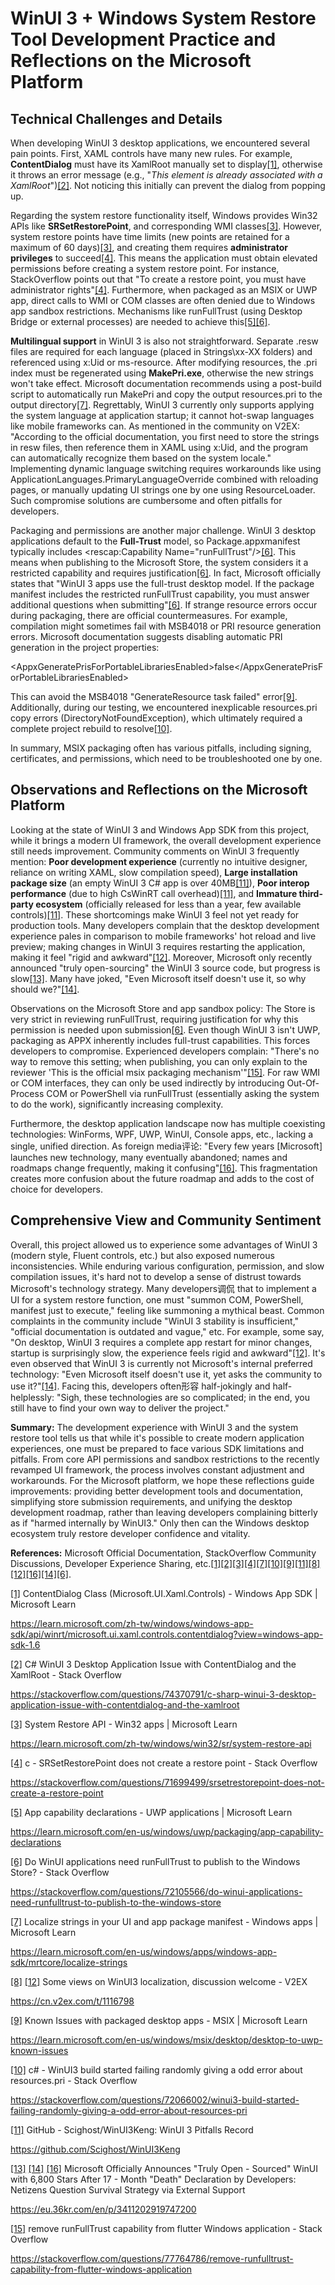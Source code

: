 # WinUI 3 + Windows System Restore Tool Development Practice and Reflections on the Microsoft Platform

## Technical Challenges and Details

When developing WinUI 3 desktop applications, we encountered several pain points. First, XAML controls have many new rules. For example, **ContentDialog** must have its XamlRoot manually set to display[\[1\]](https://learn.microsoft.com/zh-tw/windows/windows-app-sdk/api/winrt/microsoft.ui.xaml.controls.contentdialog?view=windows-app-sdk-1.6#:~:text=%E7%95%B6%E6%82%A8%E9%A1%AF%E7%A4%BA%20ContentDialog%20%E6%99%82%EF%BC%8C%E6%82%A8%E5%BF%85%E9%A0%88%E6%89%8B%E5%8B%95%E5%B0%87%E5%B0%8D%E8%A9%B1%E6%A1%86%E7%9A%84%20XamlRoot%20%E8%A8%AD%E5%AE%9A%E7%82%BA,XamlRoot%20%E5%B1%AC%E6%80%A7%E8%A8%AD%E5%AE%9A%E7%82%BA%E8%88%87%E5%B7%B2%E5%9C%A8%20XAML%20%E6%A8%B9%E7%8B%80%E7%B5%90%E6%A7%8B%E4%B8%AD%E7%9A%84%E5%85%83%E7%B4%A0%E7%9B%B8%E5%90%8C%E7%9A%84%20XamlRoot%E3%80%82), otherwise it throws an error message (e.g., "_This element is already associated with a XamlRoot_")[\[2\]](https://stackoverflow.com/questions/74370791/c-sharp-winui-3-desktop-application-issue-with-contentdialog-and-the-xamlroot#:~:text=Exception%20thrown%20at%200x00007FFFD5FE3FA9%20%28KernelBase,removed%20from%20the%20previous%20XamlRoot). Not noticing this initially can prevent the dialog from popping up.

Regarding the system restore functionality itself, Windows provides Win32 APIs like **SRSetRestorePoint**, and corresponding WMI classes[\[3\]](https://learn.microsoft.com/zh-tw/windows/win32/sr/system-restore-api#:~:text=%E6%9C%AC%E6%96%87%E5%85%A7%E5%AE%B9). However, system restore points have time limits (new points are retained for a maximum of 60 days)[\[3\]](https://learn.microsoft.com/zh-tw/windows/win32/sr/system-restore-api#:~:text=%E6%9C%AC%E6%96%87%E5%85%A7%E5%AE%B9), and creating them requires **administrator privileges** to succeed[\[4\]](https://stackoverflow.com/questions/71699499/srsetrestorepoint-does-not-create-a-restore-point#:~:text=To%20create%20a%20restore%20point%2C,you%20must%20have%20administrator%20rights). This means the application must obtain elevated permissions before creating a system restore point. For instance, StackOverflow points out that "To create a restore point, you must have administrator rights"[\[4\]](https://stackoverflow.com/questions/71699499/srsetrestorepoint-does-not-create-a-restore-point#:~:text=To%20create%20a%20restore%20point%2C,you%20must%20have%20administrator%20rights). Furthermore, when packaged as an MSIX or UWP app, direct calls to WMI or COM classes are often denied due to Windows app sandbox restrictions. Mechanisms like runFullTrust (using Desktop Bridge or external processes) are needed to achieve this[\[5\]](https://learn.microsoft.com/en-us/windows/uwp/packaging/app-capability-declarations#:~:text=But%20there%20are%20some%20scenarios,support%20for%20the%20Desktop%20Bridge)[\[6\]](https://stackoverflow.com/questions/72105566/do-winui-applications-need-runfulltrust-to-publish-to-the-windows-store#:~:text=,publish%20to%20the%20Windows%20Store).

**Multilingual support** in WinUI 3 is also not straightforward. Separate .resw files are required for each language (placed in Strings\\xx-XX folders) and referenced using x:Uid or ms-resource. After modifying resources, the .pri index must be regenerated using **MakePri.exe**, otherwise the new strings won't take effect. Microsoft documentation recommends using a post-build script to automatically run MakePri and copy the output resources.pri to the output directory[\[7\]](https://learn.microsoft.com/en-us/windows/apps/windows-app-sdk/mrtcore/localize-strings#:~:text=recommend%20using%20a%20post,exe%20directory). Regrettably, WinUI 3 currently only supports applying the system language at application startup; it cannot hot-swap languages like mobile frameworks can. As mentioned in the community on V2EX: "According to the official documentation, you first need to store the strings in resw files, then reference them in XAML using x:Uid, and the program can automatically recognize them based on the system locale." Implementing dynamic language switching requires workarounds like using ApplicationLanguages.PrimaryLanguageOverride combined with reloading pages, or manually updating UI strings one by one using ResourceLoader. Such compromise solutions are cumbersome and often pitfalls for developers.

Packaging and permissions are another major challenge. WinUI 3 desktop applications default to the **Full-Trust** model, so Package.appxmanifest typically includes &lt;rescap:Capability Name="runFullTrust"/&gt;[\[6\]](https://stackoverflow.com/questions/72105566/do-winui-applications-need-runfulltrust-to-publish-to-the-windows-store#:~:text=,publish%20to%20the%20Windows%20Store). This means when publishing to the Microsoft Store, the system considers it a restricted capability and requires justification[\[6\]](https://stackoverflow.com/questions/72105566/do-winui-applications-need-runfulltrust-to-publish-to-the-windows-store#:~:text=,publish%20to%20the%20Windows%20Store). In fact, Microsoft officially states that "WinUI 3 apps use the full-trust desktop model. If the package manifest includes the restricted runFullTrust capability, you must answer additional questions when submitting"[\[6\]](https://stackoverflow.com/questions/72105566/do-winui-applications-need-runfulltrust-to-publish-to-the-windows-store#:~:text=,publish%20to%20the%20Windows%20Store). If strange resource errors occur during packaging, there are official countermeasures. For example, compilation might sometimes fail with MSB4018 or PRI resource generation errors. Microsoft documentation suggests disabling automatic PRI generation in the project properties:

&lt;AppxGeneratePrisForPortableLibrariesEnabled&gt;false&lt;/AppxGeneratePrisForPortableLibrariesEnabled&gt;

This can avoid the MSB4018 "GenerateResource task failed" error[\[9\]](https://learn.microsoft.com/en-us/windows/msix/desktop/desktop-to-uwp-known-issues#:~:text=This%20can%20happen%20when%20trying,PRI%29%20files). Additionally, during our testing, we encountered inexplicable resources.pri copy errors (DirectoryNotFoundException), which ultimately required a complete project rebuild to resolve[\[10\]](https://stackoverflow.com/questions/72066002/winui3-build-started-failing-randomly-giving-a-odd-error-about-resources-pri#:~:text=Judging%20from%20the%20error%2C%20the,correctly%20when%20it%20was%20run).

In summary, MSIX packaging often has various pitfalls, including signing, certificates, and permissions, which need to be troubleshooted one by one.

## Observations and Reflections on the Microsoft Platform

Looking at the state of WinUI 3 and Windows App SDK from this project, while it brings a modern UI framework, the overall development experience still needs improvement. Community comments on WinUI 3 frequently mention: **Poor development experience** (currently no intuitive designer, reliance on writing XAML, slow compilation speed), **Large installation package size** (an empty WinUI 3 C# app is over 40MB[\[11\]](https://github.com/Scighost/WinUI3Keng#:~:text=,5%5D%E3%80%82)), **Poor interop performance** (due to high CsWinRT call overhead)[\[11\]](https://github.com/Scighost/WinUI3Keng#:~:text=,5%5D%E3%80%82), and **Immature third-party ecosystem** (officially released for less than a year, few available controls)[\[11\]](https://github.com/Scighost/WinUI3Keng#:~:text=,5%5D%E3%80%82). These shortcomings make WinUI 3 feel not yet ready for production tools. Many developers complain that the desktop development experience pales in comparison to mobile frameworks' hot reload and live preview; making changes in WinUI 3 requires restarting the application, making it feel "rigid and awkward"[\[12\]](https://cn.v2ex.com/t/1116798#:~:text=%E6%9C%80%E5%90%8E%E6%88%91%E6%83%B3%E5%90%90%E6%A7%BD%E4%B8%80%E4%B8%8B%EF%BC%8C%E6%80%AA%E4%B8%8D%E5%BE%97%E7%8E%B0%E5%9C%A8%E8%AF%B4%E6%A1%8C%E9%9D%A2%E5%AE%A2%E6%88%B7%E7%AB%AF%E6%B2%A1%E4%BA%BA%E5%BC%80%E5%8F%91%E4%BA%86%EF%BC%8C%E6%84%9F%E8%A7%89%E5%85%89%E4%BB%8E%E5%BC%80%E5%8F%91%E5%B7%A5%E5%85%B7%E7%9A%84%E4%BE%BF%E5%88%A9%E6%80%A7%E4%B8%8A%E5%B0%B1%E8%A2%AB%E7%A7%BB%E5%8A%A8%E7%AB%AF%E5%AE%8C%E7%88%86%E4%BA%86%E3%80%82%E7%8E%B0%E5%9C%A8%E7%A7%BB%E5%8A%A8%E7%AB%AF%E5%BC%80%E5%8F%91%E5%90%84%E7%A7%8D%E7%83%AD%E9%87%8D%E8%BD%BD%E8%BE%B9%E6%94%B9%E8%BE%B9%E7%9C%8B%EF%BC%8C%E5%BC%80%E5%8F%91%E4%BD%93%E9%AA%8C%E4%B8%9D%E8%88%AC%E6%B6%A6%E6%BB%91%EF%BC%8C%E7%82%B9%E5%90%8D%E8%A1%A8%E6%89%AC%20flutter%20%E3%80%82%E6%A1%8C%E9%9D%A2%E7%AB%AF%20winui3%20%E7%A8%8D%E5%BE%AE%E6%94%B9%E7%82%B9%E4%B8%9C%E8%A5%BF%E7%A8%8B%E5%BA%8F%E5%B0%B1%E8%A6%81%E5%AE%8C%E5%85%A8%E9%87%8D%E5%90%AF%EF%BC%8C%E5%90%AF%E5%8A%A8%E9%80%9F%E5%BA%A6%E8%BF%98%E8%B4%9C%E6%85%A2%EF%BC%8C%E8%AF%B4%E6%98%AF%E5%8E%9F%E7%94%9F%E5%BC%80%E5%8F%91%E4%BD%86%E6%98%AF%E5%90%84%E7%A7%8D%E5%8A%9F%E8%83%BD%E5%AE%9E%E7%8E%B0%E4%B9%9F%E4%B8%8D%E8%88%92%E6%9C%8D%EF%BC%8C%E6%80%BB%E4%B9%8B%E5%B0%B1%E6%98%AF%E7%BB%99%E4%BA%BA%E4%B8%80%E7%A7%8D%E7%A1%AC%E9%82%A6%E9%82%A6%E7%9A%84%E6%84%9F%E8%A7%89%E3%80%82%E5%B0%B1%E8%BF%99%E7%A7%8D%E4%BD%93%E9%AA%8C%EF%BC%8C%E8%83%BD%E6%AF%94%E4%BA%BA%E5%AE%B6%E5%A5%BD%E6%89%8D%E6%80%AA%E4%BA%86%E3%80%82). Moreover, Microsoft only recently announced "truly open-sourcing" the WinUI 3 source code, but progress is slow[\[13\]](https://eu.36kr.com/en/p/3411202919747200#:~:text=Actually%2C%20the%20title%20of%20the,repo). Many have joked, "Even Microsoft itself doesn't use it, so why should we?"[\[14\]](https://eu.36kr.com/en/p/3411202919747200#:~:text=However%2C%20recently%2C%20many%20developers%20have,the%20community%20to%20use%20it).

Observations on the Microsoft Store and app sandbox policy: The Store is very strict in reviewing runFullTrust, requiring justification for why this permission is needed upon submission[\[6\]](https://stackoverflow.com/questions/72105566/do-winui-applications-need-runfulltrust-to-publish-to-the-windows-store#:~:text=,publish%20to%20the%20Windows%20Store). Even though WinUI 3 isn't UWP, packaging as APPX inherently includes full-trust capabilities. This forces developers to compromise. Experienced developers complain: "There's no way to remove this setting; when publishing, you can only explain to the reviewer 'This is the official msix packaging mechanism'"[\[15\]](https://stackoverflow.com/questions/77764786/remove-runfulltrust-capability-from-flutter-windows-application#:~:text=I%27ve%20just%20published%20my%20flutter,following%20explanation%20to%20the%20reviewer). For raw WMI or COM interfaces, they can only be used indirectly by introducing Out-Of-Process COM or PowerShell via runFullTrust (essentially asking the system to do the work), significantly increasing complexity.

Furthermore, the desktop application landscape now has multiple coexisting technologies: WinForms, WPF, UWP, WinUI, Console apps, etc., lacking a single, unified direction. As foreign media评论: "Every few years [Microsoft] launches new technology, many eventually abandoned; names and roadmaps change frequently, making it confusing"[\[16\]](https://eu.36kr.com/en/p/3411202919747200#:~:text=Every%20few%20years%2C%20Microsoft%20launches,is%20just%20one%20factor). This fragmentation creates more confusion about the future roadmap and adds to the cost of choice for developers.

## Comprehensive View and Community Sentiment

Overall, this project allowed us to experience some advantages of WinUI 3 (modern style, Fluent controls, etc.) but also exposed numerous inconsistencies. While enduring various configuration, permission, and slow compilation issues, it's hard not to develop a sense of distrust towards Microsoft's technology strategy. Many developers调侃 that to implement a UI for a system restore function, one must "summon COM, PowerShell, manifest just to execute," feeling like summoning a mythical beast. Common complaints in the community include "WinUI 3 stability is insufficient," "official documentation is outdated and vague," etc. For example, some say, "On desktop, WinUI 3 requires a complete app restart for minor changes, startup is surprisingly slow, the experience feels rigid and awkward"[\[12\]](https://cn.v2ex.com/t/1116798#:~:text=%E6%9C%80%E5%90%8E%E6%88%91%E6%83%B3%E5%90%90%E6%A7%BD%E4%B8%80%E4%B8%8B%EF%BC%8C%E6%80%AA%E4%B8%8D%E5%BE%97%E7%8E%B0%E5%9C%A8%E8%AF%B4%E6%A1%8C%E9%9D%A2%E5%AE%A2%E6%88%B7%E7%AB%AF%E6%B2%A1%E4%BA%BA%E5%BC%80%E5%8F%91%E4%BA%86%EF%BC%8C%E6%84%9F%E8%A7%89%E5%85%89%E4%BB%8E%E5%BC%80%E5%8F%91%E5%B7%A5%E5%85%B7%E7%9A%84%E4%BE%BF%E5%88%A9%E6%80%A7%E4%B8%8A%E5%B0%B1%E8%A2%AB%E7%A7%BB%E5%8A%A8%E7%AB%AF%E5%AE%8C%E7%88%86%E4%BA%86%E3%80%82%E7%8E%B0%E5%9C%A8%E7%A7%BB%E5%8A%A8%E7%AB%AF%E5%BC%80%E5%8F%91%E5%90%84%E7%A7%8D%E7%83%AD%E9%87%8D%E8%BD%BD%E8%BE%B9%E6%94%B9%E8%BE%B9%E7%9C%8B%EF%BC%8C%E5%BC%80%E5%8F%91%E4%BD%93%E9%AA%8C%E4%B8%9D%E8%88%AC%E6%B6%A6%E6%BB%91%EF%BC%8C%E7%82%B9%E5%90%8D%E8%A1%A8%E6%89%AC%20flutter%20%E3%80%82%E6%A1%8C%E9%9D%A2%E7%AB%AF%20winui3%20%E7%A8%8D%E5%BE%AE%E6%94%B9%E7%82%B9%E4%B8%9C%E8%A5%BF%E7%A8%8B%E5%BA%8F%E5%B0%B1%E8%A6%81%E5%AE%8C%E5%85%A8%E9%87%8D%E5%90%AF%EF%BC%8C%E5%90%AF%E5%8A%A8%E9%80%9F%E5%BA%A6%E8%BF%98%E8%B4%9C%E6%85%A2%EF%BC%8C%E8%AF%B4%E6%98%AF%E5%8E%9F%E7%94%9F%E5%BC%80%E5%8F%91%E4%BD%86%E6%98%AF%E5%90%84%E7%A7%8D%E5%8A%9F%E8%83%BD%E5%AE%9E%E7%8E%B0%E4%B9%9F%E4%B8%8D%E8%88%92%E6%9C%8D%EF%BC%8C%E6%80%BB%E4%B9%8B%E5%B0%B1%E6%98%AF%E7%BB%99%E4%BA%BA%E4%B8%80%E7%A7%8D%E7%A1%AC%E9%82%A6%E9%82%A6%E7%9A%84%E6%84%9F%E8%A7%89%E3%80%82%E5%B0%B1%E8%BF%99%E7%A7%8D%E4%BD%93%E9%AA%8C%EF%BC%8C%E8%83%BD%E6%AF%94%E4%BA%BA%E5%AE%B6%E5%A5%BD%E6%89%8D%E6%80%AA%E4%BA%86%E3%80%82). It's even observed that WinUI 3 is currently not Microsoft's internal preferred technology: "Even Microsoft itself doesn't use it, yet asks the community to use it?"[\[14\]](https://eu.36kr.com/en/p/3411202919747200#:~:text=However%2C%20recently%2C%20many%20developers%20have,the%20community%20to%20use%20it). Facing this, developers often形容 half-jokingly and half-helplessly: "Sigh, these technologies are so complicated; in the end, you still have to find your own way to deliver the project."

**Summary:** The development experience with WinUI 3 and the system restore tool tells us that while it's possible to create modern application experiences, one must be prepared to face various SDK limitations and pitfalls. From core API permissions and sandbox restrictions to the recently revamped UI framework, the process involves constant adjustment and workarounds. For the Microsoft platform, we hope these reflections guide improvements: providing better development tools and documentation, simplifying store submission requirements, and unifying the desktop development roadmap, rather than leaving developers complaining bitterly as if "harmed internally by WinUI3." Only then can the Windows desktop ecosystem truly restore developer confidence and vitality.

**References:** Microsoft Official Documentation, StackOverflow Community Discussions, Developer Experience Sharing, etc.[\[1\]](https://learn.microsoft.com/zh-tw/windows/windows-app-sdk/api/winrt/microsoft.ui.xaml.controls.contentdialog?view=windows-app-sdk-1.6#:~:text=%E7%95%B6%E6%82%A8%E9%A1%AF%E7%A4%BA%20ContentDialog%20%E6%99%82%EF%BC%8C%E6%82%A8%E5%BF%85%E9%A0%88%E6%89%8B%E5%8B%95%E5%B0%87%E5%B0%8D%E8%A9%B1%E6%A1%86%E7%9A%84%20XamlRoot%20%E8%A8%AD%E5%AE%9A%E7%82%BA,XamlRoot%20%E5%B1%AC%E6%80%A7%E8%A8%AD%E5%AE%9A%E7%82%BA%E8%88%87%E5%B7%B2%E5%9C%A8%20XAML%20%E6%A8%B9%E7%8B%80%E7%B5%90%E6%A7%8B%E4%B8%AD%E7%9A%84%E5%85%83%E7%B4%A0%E7%9B%B8%E5%90%8C%E7%9A%84%20XamlRoot%E3%80%82)[\[2\]](https://stackoverflow.com/questions/74370791/c-sharp-winui-3-desktop-application-issue-with-contentdialog-and-the-xamlroot#:~:text=Exception%20thrown%20at%200x00007FFFD5FE3FA9%20%28KernelBase,removed%20from%20the%20previous%20XamlRoot)[\[3\]](https://learn.microsoft.com/zh-tw/windows/win32/sr/system-restore-api#:~:text=%E6%9C%AC%E6%96%87%E5%85%A7%E5%AE%B9)[\[4\]](https://stackoverflow.com/questions/71699499/srsetrestorepoint-does-not-create-a-restore-point#:~:text=To%20create%20a%20restore%20point%2C,you%20must%20have%20administrator%20rights)[\[7\]](https://learn.microsoft.com/en-us/windows/apps/windows-app-sdk/mrtcore/localize-strings#:~:text=recommend%20using%20a%20post,exe%20directory)[\[10\]](https://stackoverflow.com/questions/72066002/winui3-build-started-failing-randomly-giving-a-odd-error-about-resources-pri#:~:text=Judging%20from%20the%20error%2C%20the,correctly%20when%20it%20was%20run)[\[9\]](https://learn.microsoft.com/en-us/windows/msix/desktop/desktop-to-uwp-known-issues#:~:text=This%20can%20happen%20when%20trying,PRI%29%20files)[\[11\]](https://github.com/Scighost/WinUI3Keng#:~:text=,5%5D%E3%80%82)[\[8\]](https://cn.v2ex.com/t/1116798#:~:text=%E6%8C%89%E7%85%A7%E5%AE%98%E6%96%B9%E6%96%87%E6%A1%A3%E7%9A%84%E8%AF%B4%E6%B3%95%EF%BC%8C%E8%A6%81%E5%85%88%E6%8A%8A%E5%AD%97%E7%AC%A6%E4%B8%B2%E5%AD%98%E5%88%B0%20resw%20%E6%96%87%E4%BB%B6%E9%87%8C%EF%BC%8C%E7%84%B6%E5%90%8E%E5%9C%A8%20XAML%20%E9%87%8C%E5%BC%95%E7%94%A8,x%3AUid%20%EF%BC%8C%E7%A8%8B%E5%BA%8F%E5%B0%B1%E5%8F%AF%E4%BB%A5%E6%A0%B9%E6%8D%AE%E7%B3%BB%E7%BB%9F%E5%8C%BA%E5%9F%9F%E8%87%AA%E5%8A%A8%E8%AF%86%E5%88%AB%E4%BA%86%E3%80%82)[\[12\]](https://cn.v2ex.com/t/1116798#:~:text=%E6%9C%80%E5%90%8E%E6%88%91%E6%83%B3%E5%90%90%E6%A7%BD%E4%B8%80%E4%B8%8B%EF%BC%8C%E6%80%AA%E4%B8%8D%E5%BE%97%E7%8E%B0%E5%9C%A8%E8%AF%B4%E6%A1%8C%E9%9D%A2%E5%AE%A2%E6%88%B7%E7%AB%AF%E6%B2%A1%E4%BA%BA%E5%BC%80%E5%8F%91%E4%BA%86%EF%BC%8C%E6%84%9F%E8%A7%89%E5%85%89%E4%BB%8E%E5%BC%80%E5%8F%91%E5%B7%A5%E5%85%B7%E7%9A%84%E4%BE%BF%E5%88%A9%E6%80%A7%E4%B8%8A%E5%B0%B1%E8%A2%AB%E7%A7%BB%E5%8A%A8%E7%AB%AF%E5%AE%8C%E7%88%86%E4%BA%86%E3%80%82%E7%8E%B0%E5%9C%A8%E7%A7%BB%E5%8A%A8%E7%AB%AF%E5%BC%80%E5%8F%91%E5%90%84%E7%A7%8D%E7%83%AD%E9%87%8D%E8%BD%BD%E8%BE%B9%E6%94%B9%E8%BE%B9%E7%9C%8B%EF%BC%8C%E5%BC%80%E5%8F%91%E4%BD%93%E9%AA%8C%E4%B8%9D%E8%88%AC%E6%B6%A6%E6%BB%91%EF%BC%8C%E7%82%B9%E5%90%8D%E8%A1%A8%E6%89%AC%20flutter%20%E3%80%82%E6%A1%8C%E9%9D%A2%E7%AB%AF%20winui3%20%E7%A8%8D%E5%BE%AE%E6%94%B9%E7%82%B9%E4%B8%9C%E8%A5%BF%E7%A8%8B%E5%BA%8F%E5%B0%B1%E8%A6%81%E5%AE%8C%E5%85%A8%E9%87%8D%E5%90%AF%EF%BC%8C%E5%90%AF%E5%8A%A8%E9%80%9F%E5%BA%A6%E8%BF%98%E8%B4%9C%E6%85%A2%EF%BC%8C%E8%AF%B4%E6%98%AF%E5%8E%9F%E7%94%9F%E5%BC%80%E5%8F%91%E4%BD%86%E6%98%AF%E5%90%84%E7%A7%8D%E5%8A%9F%E8%83%BD%E5%AE%9E%E7%8E%B0%E4%B9%9F%E4%B8%8D%E8%88%92%E6%9C%8D%EF%BC%8C%E6%80%BB%E4%B9%8B%E5%B0%B1%E6%98%AF%E7%BB%99%E4%BA%BA%E4%B8%80%E7%A7%8D%E7%A1%AC%E9%82%A6%E9%82%A6%E7%9A%84%E6%84%9F%E8%A7%89%E3%80%82%E5%B0%B1%E8%BF%99%E7%A7%8D%E4%BD%93%E9%AA%8C%EF%BC%8C%E8%83%BD%E6%AF%94%E4%BA%BA%E5%AE%B6%E5%A5%BD%E6%89%8D%E6%80%AA%E4%BA%86%E3%80%82)[\[16\]](https://eu.36kr.com/en/p/3411202919747200#:~:text=Every%20few%20years%2C%20Microsoft%20launches,is%20just%20one%20factor)[\[14\]](https://eu.36kr.com/en/p/3411202919747200#:~:text=However%2C%20recently%2C%20many%20developers%20have,the%20community%20to%20use%20it)[\[6\]](https://stackoverflow.com/questions/72105566/do-winui-applications-need-runfulltrust-to-publish-to-the-windows-store#:~:text=,publish%20to%20the%20Windows%20Store).

[\[1\]](https://learn.microsoft.com/zh-tw/windows/windows-app-sdk/api/winrt/microsoft.ui.xaml.controls.contentdialog?view=windows-app-sdk-1.6#:~:text=%E7%95%B6%E6%82%A8%E9%A1%AF%E7%A4%BA%20ContentDialog%20%E6%99%82%EF%BC%8C%E6%82%A8%E5%BF%85%E9%A0%88%E6%89%8B%E5%8B%95%E5%B0%87%E5%B0%8D%E8%A9%B1%E6%A1%86%E7%9A%84%20XamlRoot%20%E8%A8%AD%E5%AE%9A%E7%82%BA,XamlRoot%20%E5%B1%AC%E6%80%A7%E8%A8%AD%E5%AE%9A%E7%82%BA%E8%88%87%E5%B7%B2%E5%9C%A8%20XAML%20%E6%A8%B9%E7%8B%80%E7%B5%90%E6%A7%8B%E4%B8%AD%E7%9A%84%E5%85%83%E7%B4%A0%E7%9B%B8%E5%90%8C%E7%9A%84%20XamlRoot%E3%80%82) ContentDialog Class (Microsoft.UI.Xaml.Controls) - Windows App SDK | Microsoft Learn

<https://learn.microsoft.com/zh-tw/windows/windows-app-sdk/api/winrt/microsoft.ui.xaml.controls.contentdialog?view=windows-app-sdk-1.6>

[\[2\]](https://stackoverflow.com/questions/74370791/c-sharp-winui-3-desktop-application-issue-with-contentdialog-and-the-xamlroot#:~:text=Exception%20thrown%20at%200x00007FFFD5FE3FA9%20%28KernelBase,removed%20from%20the%20previous%20XamlRoot) C# WinUI 3 Desktop Application Issue with ContentDialog and the XamlRoot - Stack Overflow

<https://stackoverflow.com/questions/74370791/c-sharp-winui-3-desktop-application-issue-with-contentdialog-and-the-xamlroot>

[\[3\]](https://learn.microsoft.com/zh-tw/windows/win32/sr/system-restore-api#:~:text=%E6%9C%AC%E6%96%87%E5%85%A7%E5%AE%B9) System Restore API - Win32 apps | Microsoft Learn

<https://learn.microsoft.com/zh-tw/windows/win32/sr/system-restore-api>

[\[4\]](https://stackoverflow.com/questions/71699499/srsetrestorepoint-does-not-create-a-restore-point#:~:text=To%20create%20a%20restore%20point%2C,you%20must%20have%20administrator%20rights) c - SRSetRestorePoint does not create a restore point - Stack Overflow

<https://stackoverflow.com/questions/71699499/srsetrestorepoint-does-not-create-a-restore-point>

[\[5\]](https://learn.microsoft.com/en-us/windows/uwp/packaging/app-capability-declarations#:~:text=But%20there%20are%20some%20scenarios,support%20for%20the%20Desktop%20Bridge) App capability declarations - UWP applications | Microsoft Learn

<https://learn.microsoft.com/en-us/windows/uwp/packaging/app-capability-declarations>

[\[6\]](https://stackoverflow.com/questions/72105566/do-winui-applications-need-runfulltrust-to-publish-to-the-windows-store#:~:text=,publish%20to%20the%20Windows%20Store) Do WinUI applications need runFullTrust to publish to the Windows Store? - Stack Overflow

<https://stackoverflow.com/questions/72105566/do-winui-applications-need-runfulltrust-to-publish-to-the-windows-store>

[\[7\]](https://learn.microsoft.com/en-us/windows/apps/windows-app-sdk/mrtcore/localize-strings#:~:text=recommend%20using%20a%20post,exe%20directory) Localize strings in your UI and app package manifest - Windows apps | Microsoft Learn

<https://learn.microsoft.com/en-us/windows/apps/windows-app-sdk/mrtcore/localize-strings>

[\[8\]](https://cn.v2ex.com/t/1116798#:~:text=%E6%8C%89%E7%85%A7%E5%AE%98%E6%96%B9%E6%96%87%E6%A1%A3%E7%9A%84%E8%AF%B4%E6%B3%95%EF%BC%8C%E8%A6%81%E5%85%88%E6%8A%8A%E5%AD%97%E7%AC%A6%E4%B8%B2%E5%AD%98%E5%88%B0%20resw%20%E6%96%87%E4%BB%B6%E9%87%8C%EF%BC%8C%E7%84%B6%E5%90%8E%E5%9C%A8%20XAML%20%E9%87%8C%E5%BC%95%E7%94%A8,x%3AUid%20%EF%BC%8C%E7%A8%8B%E5%BA%8F%E5%B0%B1%E5%8F%AF%E4%BB%A5%E6%A0%B9%E6%8D%AE%E7%B3%BB%E7%BB%9F%E5%8C%BA%E5%9F%9F%E8%87%AA%E5%8A%A8%E8%AF%86%E5%88%AB%E4%BA%86%E3%80%82) [\[12\]](https://cn.v2ex.com/t/1116798#:~:text=%E6%9C%80%E5%90%8E%E6%88%91%E6%83%B3%E5%90%90%E6%A7%BD%E4%B8%80%E4%B8%8B%EF%BC%8C%E6%80%AA%E4%B8%8D%E5%BE%97%E7%8E%B0%E5%9C%A8%E8%AF%B4%E6%A1%8C%E9%9D%A2%E5%AE%A2%E6%88%B7%E7%AB%AF%E6%B2%A1%E4%BA%BA%E5%BC%80%E5%8F%91%E4%BA%86%EF%BC%8C%E6%84%9F%E8%A7%89%E5%85%89%E4%BB%8E%E5%BC%80%E5%8F%91%E5%B7%A5%E5%85%B7%E7%9A%84%E4%BE%BF%E5%88%A9%E6%80%A7%E4%B8%8A%E5%B0%B1%E8%A2%AB%E7%A7%BB%E5%8A%A8%E7%AB%AF%E5%AE%8C%E7%88%86%E4%BA%86%E3%80%82%E7%8E%B0%E5%9C%A8%E7%A7%BB%E5%8A%A8%E7%AB%AF%E5%BC%80%E5%8F%91%E5%90%84%E7%A7%8D%E7%83%AD%E9%87%8D%E8%BD%BD%E8%BE%B9%E6%94%B9%E8%BE%B9%E7%9C%8B%EF%BC%8C%E5%BC%80%E5%8F%91%E4%BD%93%E9%AA%8C%E4%B8%9D%E8%88%AC%E6%B6%A6%E6%BB%91%EF%BC%8C%E7%82%B9%E5%90%8D%E8%A1%A8%E6%89%AC%20flutter%20%E3%80%82%E6%A1%8C%E9%9D%A2%E7%AB%AF%20winui3%20%E7%A8%8D%E5%BE%AE%E6%94%B9%E7%82%B9%E4%B8%9C%E8%A5%BF%E7%A8%8B%E5%BA%8F%E5%B0%B1%E8%A6%81%E5%AE%8C%E5%85%A8%E9%87%8D%E5%90%AF%EF%BC%8C%E5%90%AF%E5%8A%A8%E9%80%9F%E5%BA%A6%E8%BF%98%E8%B4%9C%E6%85%A2%EF%BC%8C%E8%AF%B4%E6%98%AF%E5%8E%9F%E7%94%9F%E5%BC%80%E5%8F%91%E4%BD%86%E6%98%AF%E5%90%84%E7%A7%8D%E5%8A%9F%E8%83%BD%E5%AE%9E%E7%8E%B0%E4%B9%9F%E4%B8%8D%E8%88%92%E6%9C%8D%EF%BC%8C%E6%80%BB%E4%B9%8B%E5%B0%B1%E6%98%AF%E7%BB%99%E4%BA%BA%E4%B8%80%E7%A7%8D%E7%A1%AC%E9%82%A6%E9%82%A6%E7%9A%84%E6%84%9F%E8%A7%89%E3%80%82%E5%B0%B1%E8%BF%99%E7%A7%8D%E4%BD%93%E9%AA%8C%EF%BC%8C%E8%83%BD%E6%AF%94%E4%BA%BA%E5%AE%B6%E5%A5%BD%E6%89%8D%E6%80%AA%E4%BA%86%E3%80%82) Some views on WinUI3 localization, discussion welcome - V2EX

<https://cn.v2ex.com/t/1116798>

[\[9\]](https://learn.microsoft.com/en-us/windows/msix/desktop/desktop-to-uwp-known-issues#:~:text=This%20can%20happen%20when%20trying,PRI%29%20files) Known Issues with packaged desktop apps - MSIX | Microsoft Learn

<https://learn.microsoft.com/en-us/windows/msix/desktop/desktop-to-uwp-known-issues>

[\[10\]](https://stackoverflow.com/questions/72066002/winui3-build-started-failing-randomly-giving-a-odd-error-about-resources-pri#:~:text=Judging%20from%20the%20error%2C%20the,correctly%20when%20it%20was%20run) c# - WinUI3 build started failing randomly giving a odd error about resources.pri - Stack Overflow

<https://stackoverflow.com/questions/72066002/winui3-build-started-failing-randomly-giving-a-odd-error-about-resources-pri>

[\[11\]](https://github.com/Scighost/WinUI3Keng#:~:text=,5%5D%E3%80%82) GitHub - Scighost/WinUI3Keng: WinUI 3 Pitfalls Record

<https://github.com/Scighost/WinUI3Keng>

[\[13\]](https://eu.36kr.com/en/p/3411202919747200#:~:text=Actually%2C%20the%20title%20of%20the,repo) [\[14\]](https://eu.36kr.com/en/p/3411202919747200#:~:text=However%2C%20recently%2C%20many%20developers%20have,the%20community%20to%20use%20it) [\[16\]](https://eu.36kr.com/en/p/3411202919747200#:~:text=Every%20few%20years%2C%20Microsoft%20launches,is%20just%20one%20factor) Microsoft Officially Announces "Truly Open - Sourced" WinUI with 6,800 Stars After 17 - Month "Death" Declaration by Developers: Netizens Question Survival Strategy via External Support

<https://eu.36kr.com/en/p/3411202919747200>

[\[15\]](https://stackoverflow.com/questions/77764786/remove-runfulltrust-capability-from-flutter-windows-application#:~:text=I%27ve%20just%20published%20my%20flutter,following%20explanation%20to%20the%20reviewer) remove runFullTrust capability from flutter Windows application - Stack Overflow

<https://stackoverflow.com/questions/77764786/remove-runfulltrust-capability-from-flutter-windows-application>